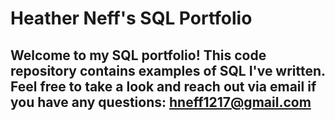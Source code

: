 # Heather Neff's SQL Portfolio

## Welcome to my SQL portfolio! This code repository contains examples of SQL I've written. Feel free to take a look and reach out via email if you have any questions: hneff1217@gmail.com

